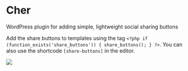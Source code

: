# Cher

WordPress plugin for adding simple, lightweight social sharing buttons

Add the share buttons to templates using the tag `<?php if (function_exists('share_buttons')) { share_buttons(); } ?>`. You can also use the shortcode `[share-buttons]` in the editor.

![](http://news.sagacom.com/wp-content/blogs.dir/3/files/2014/08/cher-620x400.jpg)

